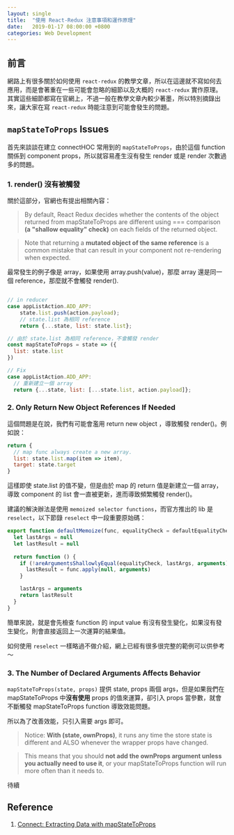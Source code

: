 ```yaml
---
layout: single
title:  "使用 React-Redux 注意事項和運作原理"
date:   2019-01-17 08:00:00 +0800
categories: Web Development
---
```

## 前言
網路上有很多關於如何使用 `react-redux` 的教學文章，所以在這邊就不寫如何去應用，而是會著重在一些可能會忽略的細節以及大概的 `react-redux` 實作原理。其實這些細節都寫在官網上，不過一般在教學文章內較少著墨，所以特別摘錄出來，讓大家在寫  `react-redux` 時能注意到可能會發生的問題。

## `mapStateToProps` Issues

首先來談談在建立 connectHOC 常用到的 `mapStateToProps`，由於這個 
function 關係到 component props，所以就容易產生沒有發生 render 或是 render 次數過多的問題。

### 1. render() 沒有被觸發

關於這部分，官網也有提出相關內容：
> By default, React Redux decides whether the contents of the object returned from mapStateToProps are different using === comparison **(a "shallow equality" check)** on each fields of the returned object.

> Note that returning a **mutated object of the same reference** is a common mistake that can result in your component not re-rendering when expected.

最常發生的例子像是 array，如果使用 array.push(value)，那麼 array 還是同一個 reference，那麼就不會觸發 render().

```javascript

// in reducer
case appListAction.ADD_APP:
    state.list.push(action.payload);
    // state.list 為相同 reference
    return {...state, list: state.list};

// 由於 state.list 為相同 reference，不會觸發 render
const mapStateToProps = state => ({
  list: state.list
})

// Fix
case appListAction.ADD_APP:
  // 重新建立一個 array
  return {...state, list: [...state.list, action.payload]};
```

### 2. Only Return New Object References If Needed

這個問題是在說，我們有可能會濫用 return new object ，導致觸發 render()。例如說：

```javascript
return {
  // map func always create a new array.
  list: state.list.map(item => item),
  target: state.target
}
```
這樣即使 state.list 的值不變，但是由於 map 的 return 值是新建立一個 array，導致 component 的 list 會一直被更新，進而導致頻繁觸發 render()。

建議的解決辦法是使用 `memoized selector functions`，而官方推出的 lib 是 `reselect`，以下節錄 `reselect` 中一段重要原始碼：

```javascript
export function defaultMemoize(func, equalityCheck = defaultEqualityCheck) {
  let lastArgs = null
  let lastResult = null
  
  return function () {
    if (!areArgumentsShallowlyEqual(equalityCheck, lastArgs, arguments)) {
      lastResult = func.apply(null, arguments)
    }

    lastArgs = arguments
    return lastResult
  }
}
```

簡單來說，就是會先檢查 function 的 input value 有沒有發生變化，如果沒有發生變化，則會直接返回上一次運算的結果值。

如何使用 `reselect` 一樣略過不做介紹，網上已經有很多很完整的範例可以供參考～

### 3. The Number of Declared Arguments Affects Behavior

`mapStateToProps(state, props)` 提供 state, props 兩個 args，但是如果我們在 mapStateToProps 中**沒有使用** props 的值來運算，卻引入 props 當參數，就會不斷觸發 mapStateToProps function 導致效能問題。

所以為了改善效能，只引入需要 args 即可。

> Notice: **With (state, ownProps)**, it runs any time the store state is different and ALSO whenever the wrapper props have changed.

> This means that you should **not add the ownProps argument unless you actually need to use it**, or your mapStateToProps function will run more often than it needs to.

待續

## Reference
1. [Connect: Extracting Data with mapStateToProps](https://react-redux.js.org/using-react-redux/connect-mapstate)
